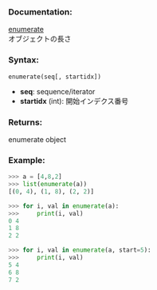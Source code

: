 ### Documentation:

[enumerate](https://docs.python.org/ja/3/library/functions.html#enumerate)  
オブジェクトの長さ

### Syntax:

```enumerate(seq[, startidx])```

- **seq**: sequence/iterator
- **startidx** (int): 開始インデクス番号 

### Returns:

enumerate object

### Example: 

```python
>>> a = [4,8,2]
>>> list(enumerate(a))
[(0, 4), (1, 8), (2, 2)]

>>> for i, val in enumerate(a):
>>>     print(i, val)
0 4
1 8
2 2

>>> for i, val in enumerate(a, start=5):
>>>     print(i, val)
5 4
6 8
7 2

```



